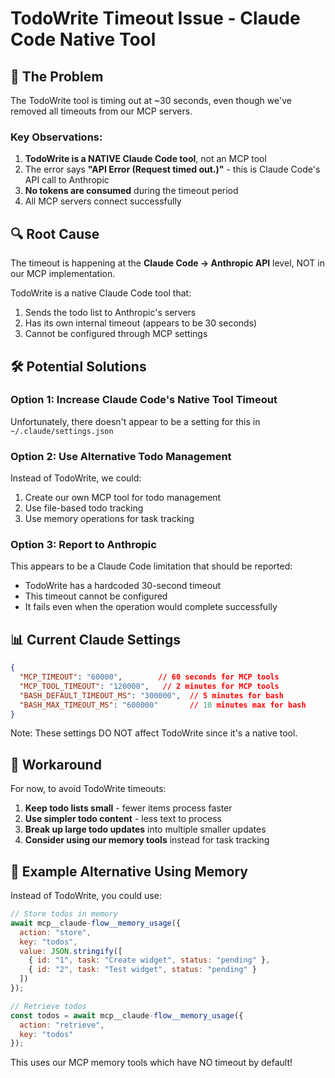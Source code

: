 # TodoWrite Timeout Issue - Claude Code Native Tool

## 🔴 The Problem

The TodoWrite tool is timing out at ~30 seconds, even though we've removed all timeouts from our MCP servers.

### Key Observations:
1. **TodoWrite is a NATIVE Claude Code tool**, not an MCP tool
2. The error says **"API Error (Request timed out.)"** - this is Claude Code's API call to Anthropic
3. **No tokens are consumed** during the timeout period
4. All MCP servers connect successfully

## 🔍 Root Cause

The timeout is happening at the **Claude Code -> Anthropic API** level, NOT in our MCP implementation.

TodoWrite is a native Claude Code tool that:
1. Sends the todo list to Anthropic's servers
2. Has its own internal timeout (appears to be 30 seconds)
3. Cannot be configured through MCP settings

## 🛠️ Potential Solutions

### Option 1: Increase Claude Code's Native Tool Timeout
Unfortunately, there doesn't appear to be a setting for this in `~/.claude/settings.json`

### Option 2: Use Alternative Todo Management
Instead of TodoWrite, we could:
1. Create our own MCP tool for todo management
2. Use file-based todo tracking
3. Use memory operations for task tracking

### Option 3: Report to Anthropic
This appears to be a Claude Code limitation that should be reported:
- TodoWrite has a hardcoded 30-second timeout
- This timeout cannot be configured
- It fails even when the operation would complete successfully

## 📊 Current Claude Settings

```json
{
  "MCP_TIMEOUT": "60000",        // 60 seconds for MCP tools
  "MCP_TOOL_TIMEOUT": "120000",   // 2 minutes for MCP tools
  "BASH_DEFAULT_TIMEOUT_MS": "300000",  // 5 minutes for bash
  "BASH_MAX_TIMEOUT_MS": "600000"       // 10 minutes max for bash
}
```

Note: These settings DO NOT affect TodoWrite since it's a native tool.

## 🚨 Workaround

For now, to avoid TodoWrite timeouts:

1. **Keep todo lists small** - fewer items process faster
2. **Use simpler todo content** - less text to process
3. **Break up large todo updates** into multiple smaller updates
4. **Consider using our memory tools** instead for task tracking

## 📝 Example Alternative Using Memory

Instead of TodoWrite, you could use:

```javascript
// Store todos in memory
await mcp__claude-flow__memory_usage({
  action: "store",
  key: "todos",
  value: JSON.stringify([
    { id: "1", task: "Create widget", status: "pending" },
    { id: "2", task: "Test widget", status: "pending" }
  ])
});

// Retrieve todos
const todos = await mcp__claude-flow__memory_usage({
  action: "retrieve",
  key: "todos"
});
```

This uses our MCP memory tools which have NO timeout by default!